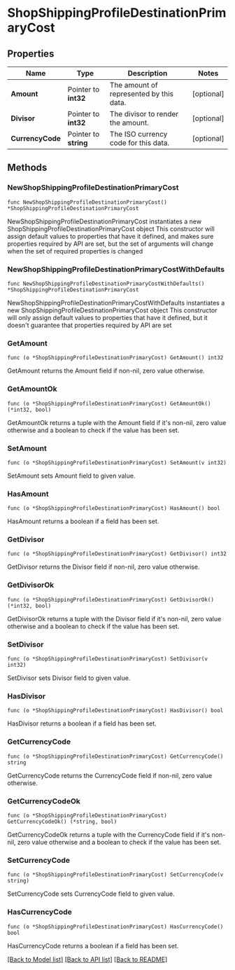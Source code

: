 # ShopShippingProfileDestinationPrimaryCost

## Properties

Name | Type | Description | Notes
------------ | ------------- | ------------- | -------------
**Amount** | Pointer to **int32** | The amount of represented by this data. | [optional] 
**Divisor** | Pointer to **int32** | The divisor to render the amount. | [optional] 
**CurrencyCode** | Pointer to **string** | The ISO currency code for this data. | [optional] 

## Methods

### NewShopShippingProfileDestinationPrimaryCost

`func NewShopShippingProfileDestinationPrimaryCost() *ShopShippingProfileDestinationPrimaryCost`

NewShopShippingProfileDestinationPrimaryCost instantiates a new ShopShippingProfileDestinationPrimaryCost object
This constructor will assign default values to properties that have it defined,
and makes sure properties required by API are set, but the set of arguments
will change when the set of required properties is changed

### NewShopShippingProfileDestinationPrimaryCostWithDefaults

`func NewShopShippingProfileDestinationPrimaryCostWithDefaults() *ShopShippingProfileDestinationPrimaryCost`

NewShopShippingProfileDestinationPrimaryCostWithDefaults instantiates a new ShopShippingProfileDestinationPrimaryCost object
This constructor will only assign default values to properties that have it defined,
but it doesn't guarantee that properties required by API are set

### GetAmount

`func (o *ShopShippingProfileDestinationPrimaryCost) GetAmount() int32`

GetAmount returns the Amount field if non-nil, zero value otherwise.

### GetAmountOk

`func (o *ShopShippingProfileDestinationPrimaryCost) GetAmountOk() (*int32, bool)`

GetAmountOk returns a tuple with the Amount field if it's non-nil, zero value otherwise
and a boolean to check if the value has been set.

### SetAmount

`func (o *ShopShippingProfileDestinationPrimaryCost) SetAmount(v int32)`

SetAmount sets Amount field to given value.

### HasAmount

`func (o *ShopShippingProfileDestinationPrimaryCost) HasAmount() bool`

HasAmount returns a boolean if a field has been set.

### GetDivisor

`func (o *ShopShippingProfileDestinationPrimaryCost) GetDivisor() int32`

GetDivisor returns the Divisor field if non-nil, zero value otherwise.

### GetDivisorOk

`func (o *ShopShippingProfileDestinationPrimaryCost) GetDivisorOk() (*int32, bool)`

GetDivisorOk returns a tuple with the Divisor field if it's non-nil, zero value otherwise
and a boolean to check if the value has been set.

### SetDivisor

`func (o *ShopShippingProfileDestinationPrimaryCost) SetDivisor(v int32)`

SetDivisor sets Divisor field to given value.

### HasDivisor

`func (o *ShopShippingProfileDestinationPrimaryCost) HasDivisor() bool`

HasDivisor returns a boolean if a field has been set.

### GetCurrencyCode

`func (o *ShopShippingProfileDestinationPrimaryCost) GetCurrencyCode() string`

GetCurrencyCode returns the CurrencyCode field if non-nil, zero value otherwise.

### GetCurrencyCodeOk

`func (o *ShopShippingProfileDestinationPrimaryCost) GetCurrencyCodeOk() (*string, bool)`

GetCurrencyCodeOk returns a tuple with the CurrencyCode field if it's non-nil, zero value otherwise
and a boolean to check if the value has been set.

### SetCurrencyCode

`func (o *ShopShippingProfileDestinationPrimaryCost) SetCurrencyCode(v string)`

SetCurrencyCode sets CurrencyCode field to given value.

### HasCurrencyCode

`func (o *ShopShippingProfileDestinationPrimaryCost) HasCurrencyCode() bool`

HasCurrencyCode returns a boolean if a field has been set.


[[Back to Model list]](../README.md#documentation-for-models) [[Back to API list]](../README.md#documentation-for-api-endpoints) [[Back to README]](../README.md)


